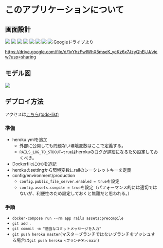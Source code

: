 # このアプリケーションについて
## 画面設計
![](curriculum_doc/images/screenshot1.png)
![](curriculum_doc/images/screenshot2.png)
![](curriculum_doc/images/screenshot3.png)
![](curriculum_doc/images/screenshot4.png)
![](curriculum_doc/images/screenshot5.png)
![](curriculum_doc/images/screenshot6.png)
![](curriculum_doc/images/screenshot7.png)
![](curriculum_doc/images/screenshot8.png)
Googleドライブより

https://drive.google.com/file/d/1vYhzFwIWhX5mseK_ycKz6x7JzyQhElJJ/view?usp=sharing
## モデル図
![](curriculum_doc/images/IMG_0004.JPG)

## デプロイ方法
アクセスは[こちら(todo-list)](https://todolist-curriculum.herokuapp.com/)

### 準備
 - heroku.ymlを追加
   - 外部に公開しても問題ない環境変数はここで定義する。
   - `RAILS_LOG_TO_STDOUT=true`はherokuのログが詳細になるため設定しておくべき。
 - Dockerfileに`CMD`を追記
 - herokuのsettingから環境変数にrailのシークレットキーを定義
 - config/environment/production
   - `config.public_file_server.enabled = true`を設定
   - `config.assets.compile = true`を設定（パフォーマンス的には適切ではないが、利便性のため設定しておくと無難だと思われる。）

### 手順
 - `docker-compose run --rm app rails assets:precompile`
 - `git add .`
 - `git commit -m "適当なコミットメッセージを入力"`
 - `git push heroku master`(マスターブランチではないブランチをプッシュする場合は`git push heroku <ブランチ名>:main`)
